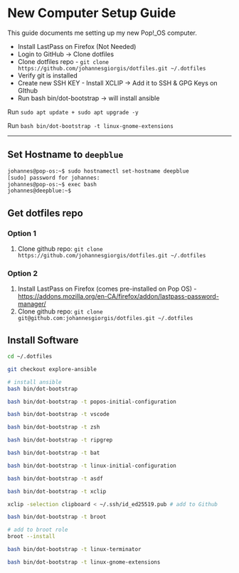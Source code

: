 # New Computer Setup Guide

This guide documents me setting up my new Pop!_OS computer.

- Install LastPass on Firefox (Not Needed)
- Login to GitHub -> Clone dotfiles
- Clone dotfiles repo - `git clone https://github.com/johannesgiorgis/dotfiles.git ~/.dotfiles`
- Verify git is installed
- Create new SSH KEY - Install XCLIP -> Add it to SSH & GPG Keys on GIthub
- Run bash bin/dot-bootstrap -> will install ansible

Run `sudo apt update + sudo apt upgrade -y`

Run `bash bin/dot-bootstrap -t linux-gnome-extensions`

---

## Set Hostname to `deepblue`

```sh
johannes@pop-os:~$ sudo hostnamectl set-hostname deepblue
[sudo] password for johannes: 
johannes@pop-os:~$ exec bash
johannes@deepblue:~$
```

## Get dotfiles repo

### Option 1

1. Clone github repo: `git clone https://github.com/johannesgiorgis/dotfiles.git ~/.dotfiles`

### Option 2

1. Install LastPass on Firefox (comes pre-installed on Pop OS) - <https://addons.mozilla.org/en-CA/firefox/addon/lastpass-password-manager/>
1. Clone github repo: `git clone git@github.com:johannesgiorgis/dotfiles.git ~/.dotfiles`

## Install Software

```sh
cd ~/.dotfiles

git checkout explore-ansible

# install ansible
bash bin/dot-bootstrap

bash bin/dot-bootstrap -t popos-initial-configuration

bash bin/dot-bootstrap -t vscode

bash bin/dot-bootstrap -t zsh

bash bin/dot-bootstrap -t ripgrep

bash bin/dot-bootstrap -t bat

bash bin/dot-bootstrap -t linux-initial-configuration

bash bin/dot-bootstrap -t asdf

bash bin/dot-bootstrap -t xclip

xclip -selection clipboard < ~/.ssh/id_ed25519.pub # add to Github

bash bin/dot-bootstrap -t broot

# add to broot role
broot --install

bash bin/dot-bootstrap -t linux-terminator

bash bin/dot-bootstrap -t linux-gnome-extensions
```
